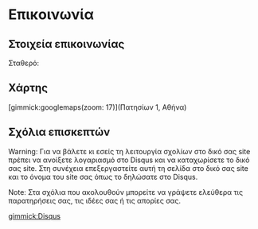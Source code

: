 # Επικοινωνία

## Στοιχεία επικοινωνίας
Σταθερό:

## Χάρτης
[gimmick:googlemaps(zoom: 17)](Πατησίων 1, Αθήνα)

## Σχόλια επισκεπτών
Warning: Για να βάλετε κι εσείς τη λειτουργία σχολίων στο δικό σας site πρέπει να ανοίξετε λογαριασμό στο Disqus και να καταχωρίσετε το δικό σας site. Στη συνέχεια επεξεργαστείτε αυτή τη σελίδα στο δικό σας site και το όνομα του site σας όπως το δηλώσατε στο Disqus.

Note: Στα σχόλια που ακολουθούν μπορείτε να γράψετε ελεύθερα τις παρατηρήσεις σας, τις ιδέες σας ή τις απορίες σας.

[gimmick:Disqus](protonotariosgithubio)
